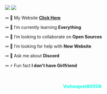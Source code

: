 
<img src="https://cdn.discordapp.com/attachments/846629298152013857/924539070447751168/WELCOME.png">
<img src="https://cdn.discordapp.com/attachments/899181942984048711/899676988070039562/Im_vishwajeet_4.png"/>

↣ 🔭 My Website [**Click Here**](https://vishwajeet.me)

↣ 🌱 I’m currently learning **Everything**

↣ 👯 I’m looking to collaborate on **Open Sources**

↣ 🤝 I’m looking for help with **New Website**

↣ 💬 Ask me about **Discord**

↣ ⚡ Fun fact **I don't have Girlfriend**


<br>
<div align="center"><b><p style="color: #03fce3;">Vishwajeet8005©</p></b></div>
